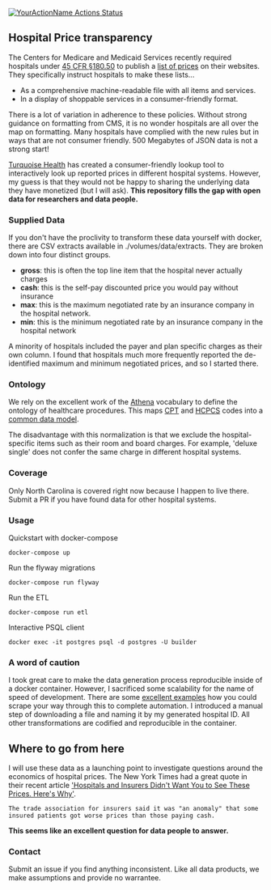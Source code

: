 [![YourActionName Actions Status](https://github.com/nathansutton/healthcare-price-transparency/workflows/CI/badge.svg)](https://github.com/nathansutton/healthcare-price-transparency/actions)

## Hospital Price transparency

The Centers for Medicare and Medicaid Services recently required hospitals under  [45 CFR §180.50](https://www.federalregister.gov/d/2019-24931/p-1010) to publish a [list of prices](https://www.cms.gov/hospital-price-transparency) on their websites.  They specifically instruct hospitals to make these lists...
- As a comprehensive machine-readable file with all items and services.   
- In a display of shoppable services in a consumer-friendly format.  

There is a lot of variation in adherence to these policies.  Without strong guidance on formatting from CMS, it is no wonder hospitals are all over the map on formatting.  Many hospitals have complied with the new rules but in ways that are not consumer friendly.  500 Megabytes of JSON data is not a strong start!

[Turquoise Health](https://medium.com/r/?url=https%3A%2F%2Fturquoise.health%2F) has created a consumer-friendly lookup tool to interactively look up reported prices in different hospital systems. However, my guess is that they would not be happy to sharing the underlying data they have monetized (but I will ask). __This repository fills the gap with open data for researchers and data people.__

### Supplied Data

If you don't have the proclivity to transform these data yourself with docker, there are CSV extracts available in ./volumes/data/extracts.  They are broken down into four distinct groups.

- __gross__: this is often the top line item that the hospital never actually charges  
- __cash__: this is the self-pay discounted price you would pay without insurance
- __max__: this is the maximum negotiated rate by an insurance company in the hospital network.
- __min__: this is the minimum negotiated rate by an insurance company in the hospital network

A minority of hospitals included the payer and plan specific charges as their own column. I found that hospitals much more frequently reported the de-identified maximum and minimum negotiated prices, and so I started there.

### Ontology

We rely on the excellent work of the [Athena](https://athena.ohdsi.org/) vocabulary to define the ontology of healthcare procedures.  This maps [CPT](https://www.ama-assn.org/practice-management/cpt) and [HCPCS](https://www.cms.gov/Medicare/Coding/MedHCPCSGenInfo) codes into a [common data model](https://github.com/OHDSI/CommonDataModel).

The disadvantage with this normalization is that we exclude the hospital-specific items such as their room and board charges. For example, 'deluxe single' does not confer the same charge in different hospital systems.


### Coverage

Only North Carolina is covered right now because I happen to live there.  Submit a PR if you have found data for other hospital systems.  

### Usage

Quickstart with docker-compose
```
docker-compose up
```

Run the flyway migrations
```
docker-compose run flyway
```

Run the ETL
```
docker-compose run etl
```

Interactive PSQL client
```
docker exec -it postgres psql -d postgres -U builder
```

### A word of caution

I took great care to make the data generation process reproducible inside of a docker container. However, I sacrificed some scalability for the name of speed of development. There are some [excellent examples]((https://github.com/vsoch/hospital-chargemaster/blob/master/hospitals.tsv)) how you could scrape your way through this to complete automation. I introduced a manual step of downloading a file and naming it by my generated hospital ID. All other transformations are codified and reproducible in the container.

## Where to go from here
I will use these data as a launching point to investigate questions around the economics of hospital prices. The New York Times had a great quote in their recent article ['Hospitals and Insurers Didn't Want You to See These Prices. Here's Why'](https://medium.com/r/?url=https%3A%2F%2Fwww.nytimes.com%2Finteractive%2F2021%2F08%2F22%2Fupshot%2Fhospital-prices.html%3Fsmid%3Durl-share).

```
The trade association for insurers said it was "an anomaly" that some insured patients got worse prices than those paying cash.
```

__This seems like an excellent question for data people to answer.__


### Contact

Submit an issue if you find anything inconsistent.  Like all data products, we make assumptions and provide no warrantee.  
